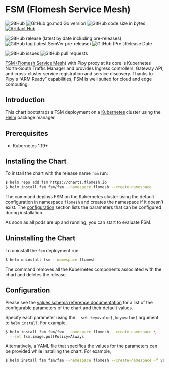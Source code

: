 # FSM (Flomesh Service Mesh)

![GitHub](https://img.shields.io/github/license/flomesh-io/fsm-classic?style=flat-square)
![GitHub go.mod Go version](https://img.shields.io/github/go-mod/go-version/flomesh-io/fsm-classic?style=flat-square)
![GitHub code size in bytes](https://img.shields.io/github/languages/code-size/flomesh-io/fsm-classic?style=flat-square)
[![Artifact Hub](https://img.shields.io/endpoint?url=https://artifacthub.io/badge/repository/fsm&style=flat-square)](https://artifacthub.io/packages/search?repo=fsm)

![GitHub release (latest by date including pre-releases)](https://img.shields.io/github/v/release/flomesh-io/fsm-classic?include_prereleases&style=flat-square)
![GitHub tag (latest SemVer pre-release)](https://img.shields.io/github/v/tag/flomesh-io/fsm-classic?include_prereleases&style=flat-square)
![GitHub (Pre-)Release Date](https://img.shields.io/github/release-date-pre/flomesh-io/fsm-classic?style=flat-square)

![GitHub issues](https://img.shields.io/github/issues-raw/flomesh-io/fsm-classic?style=flat-square)
![GitHub pull requests](https://img.shields.io/github/issues-pr/flomesh-io/fsm-classic?style=flat-square)


[FSM (Flomesh Service Mesh)](https://github.com/flomesh-io/fsm-classic) with Pipy proxy at its core is Kubernetes North-South Traffic Manager and provides Ingress controllers, Gateway API, and cross-cluster service registration and service discovery. Thanks to Pipy's “ARM Ready” capabilities, FSM is well suited for cloud and edge computing.

## Introduction

This chart bootstraps a FSM deployment on a [Kubernetes](http://kubernetes.io) cluster using the [Helm](https://helm.sh) package manager.

## Prerequisites

- Kubernetes 1.19+

## Installing the Chart

To install the chart with the release name `fsm` run:

```bash
$ helm repo add fsm https://charts.flomesh.io
$ helm install fsm fsm/fsm --namespace flomesh --create-namespace
```

The command deploys FSM on the Kubernetes cluster using the default configuration in namespace `flomesh` and creates the namespace if it doesn't exist. The [configuration](#configuration) section lists the parameters that can be configured during installation.

As soon as all pods are up and running, you can start to evaluate FSM.

## Uninstalling the Chart

To uninstall the `fsm` deployment run:

```bash
$ helm uninstall fsm --namespace flomesh
```

The command removes all the Kubernetes components associated with the chart and deletes the release.

## Configuration

Please see the [values schema reference documentation](https://artifacthub.io/packages/helm/fsm/fsm?modal=values-schema) for a list of the configurable parameters of the chart and their default values.

Specify each parameter using the `--set key=value[,key=value]` argument to `helm install`. For example,

```bash
$ helm install fsm fsm/fsm --namespace flomesh --create-namespace \
  --set fsm.image.pullPolicy=Always
```

Alternatively, a YAML file that specifies the values for the parameters can be provided while installing the chart. For example,

```bash
$ helm install fsm fsm/fsm --namespace flomesh --create-namespace -f values-override.yaml
```

